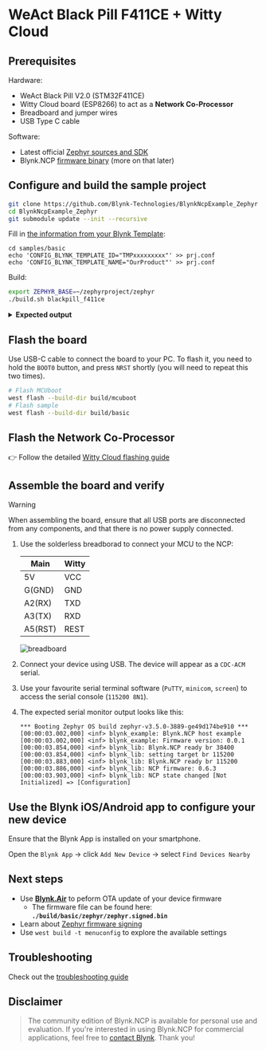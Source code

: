 
# WeAct Black Pill F411CE + Witty Cloud

## Prerequisites

Hardware:

- WeAct Black Pill V2.0 (STM32F411CE)
- Witty Cloud board (ESP8266) to act as a **Network Co-Processor**
- Breadboard and jumper wires
- USB Type C cable

Software:

- Latest official [Zephyr sources and SDK][zephyr_sdk]
- Blynk.NCP [firmware binary][blynk_ncp_binary] (more on that later)

## Configure and build the sample project

```sh
git clone https://github.com/Blynk-Technologies/BlynkNcpExample_Zephyr
cd BlynkNcpExample_Zephyr
git submodule update --init --recursive
```

Fill in [the information from your Blynk Template](https://bit.ly/BlynkInject):

```
cd samples/basic
echo 'CONFIG_BLYNK_TEMPLATE_ID="TMPxxxxxxxxx"' >> prj.conf
echo 'CONFIG_BLYNK_TEMPLATE_NAME="OurProduct"' >> prj.conf
```

Build:

```sh
export ZEPHYR_BASE=~/zephyrproject/zephyr
./build.sh blackpill_f411ce
```

<details><summary><b>Expected output</b></summary>

```log
...
...
[168/169] Linking C executable zephyr/zephyr.elf
Memory region         Used Size  Region Size  %age Used
           FLASH:       59216 B     121472 B     48.75%
             RAM:       23360 B       128 KB     17.82%
        IDT_LIST:          0 GB         2 KB      0.00%
Generating files from build/basic/zephyr/zephyr.elf for board: blackpill_f411ce
image.py: sign the payload
image.py: sign the payload
image.py: sign the payload
image.py: sign the payload
[169/169] cd build/basic/zephyr && /ho...elf-file=build/basic/zephyr/zephyr.elf
[11/16] Performing build step for 'mcuboot'
[1/268] Preparing syscall dependency handling

[3/268] Generating include/generated/version.h
-- Zephyr version: 3.5.99 (/home/vshymanskyy/zephyrproject/zephyr), build: zephyr-v3.5.0-3603-g603c3af895b0
[267/268] Linking C executable zephyr/zephyr.elf
Memory region         Used Size  Region Size  %age Used
           FLASH:       27822 B        32 KB     84.91%
             RAM:       24256 B       128 KB     18.51%
        IDT_LIST:          0 GB         2 KB      0.00%
Generating files from build/mcuboot/zephyr/zephyr.elf for board: blackpill_f411ce
[268/268] cd build/mcuboot/zephyr && /...f-file=build/mcuboot/zephyr/zephyr.elf
[16/16] Completed 'mcuboot'
```

</details>

## Flash the board

Use USB-C cable to connect the board to your PC.
To flash it, you need to hold the `BOOT0` button, and press `NRST` shortly (you will need to repeat this two times).

```sh
# Flash MCUboot
west flash --build-dir build/mcuboot
# Flash sample
west flash --build-dir build/basic
```

## Flash the Network Co-Processor

👉 Follow the detailed [Witty Cloud flashing guide](../../flashing_ncp/Witty_Cloud.md)

## Assemble the board and verify

> [!WARNING]
> When assembling the board, ensure that all USB ports are disconnected from any components, and that there is no power supply connected.

1. Use the solderless breadborad to connect your MCU to the NCP:

    | Main    | Witty
    | ---     | ---
    | 5V      | VCC
    | G(GND)  | GND
    | A2(RX)  | TXD
    | A3(TX)  | RXD
    | A5(RST) | REST

    ![breadboard](https://raw.githubusercontent.com/Blynk-Technologies/BlynkNcpExample/main/docs/Boards/BlackPill-Witty.png)

2. Connect your device using USB. The device will appear as a `CDC-ACM` serial.
3. Use your favourite serial terminal software (`PuTTY`, `minicom`, `screen`) to access the serial console (`115200 8N1`).
4. The expected serial monitor output looks like this:

    ```log
    *** Booting Zephyr OS build zephyr-v3.5.0-3889-ge49d174be910 ***
    [00:00:03.002,000] <inf> blynk_example: Blynk.NCP host example
    [00:00:03.002,000] <inf> blynk_example: Firmware version: 0.0.1
    [00:00:03.854,000] <inf> blynk_lib: Blynk.NCP ready br 38400
    [00:00:03.854,000] <inf> blynk_lib: setting target br 115200
    [00:00:03.883,000] <inf> blynk_lib: Blynk.NCP ready br 115200
    [00:00:03.886,000] <inf> blynk_lib: NCP firmware: 0.6.3
    [00:00:03.903,000] <inf> blynk_lib: NCP state changed [Not Initialized] => [Configuration]
    ```

## Use the Blynk iOS/Android app to configure your new device

Ensure that the Blynk App is installed on your smartphone.

Open the `Blynk App` -> click `Add New Device` -> select `Find Devices Nearby`


## Next steps

- Use [**Blynk.Air**](https://docs.blynk.io/en/blynk.console/blynk.air) to peform OTA update of your device firmware
  - The firmware file can be found here: **`./build/basic/zephyr/zephyr.signed.bin`**
- Learn about [Zephyr firmware signing](https://docs.zephyrproject.org/latest/develop/west/sign.html)
- Use `west build -t menuconfig` to explore the available settings

## Troubleshooting

Check out the [troubleshooting guide](../../Troubleshooting.md)

## Disclaimer

> The community edition of Blynk.NCP is available for personal use and evaluation.
If you're interested in using Blynk.NCP for commercial applications, feel free to [contact Blynk][blynk_sales]. Thank you!

[zephyr_sdk]: https://docs.zephyrproject.org/latest/develop/getting_started/index.html
[blynk_ncp_binary]: https://docs.blynk.io/en/blynk.ncp/supported-connectivity-modules
[blynk_sales]: https://blynk.io/en/contact-us-business

